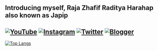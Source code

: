 ## Introducing myself, Raja Zhafif Raditya Harahap also known as Japip
[![YouTube](https://img.shields.io/badge/YouTube-%23FF0000.svg?logo=YouTube&logoColor=white)](https://www.youtube.com/@BrotherZhafif/featured)
[![Instagram](https://img.shields.io/badge/Instagram-%23E4405F.svg?logo=Instagram&logoColor=white)](https://www.instagram.com/brotherzhafif/) 
[![Twitter](https://img.shields.io/badge/Twitter-%231DA1F2.svg?logo=Twitter&logoColor=white)](https://twitter.com/brotherzhafif) 
[![Blogger](https://img.shields.io/badge/Blogger-FF5722?logo=blogger&logoColor=white)](https://brotherzhafif1504.blogspot.com/p/brotherzhafif.html)
---
[![Top Langs](https://github-readme-stats.vercel.app/api/top-langs/?username=brotherzhafif&layout=compact&theme=dark#gh-dark-mode-only)](https://github.com/anuraghazra/github-readme-stats)
